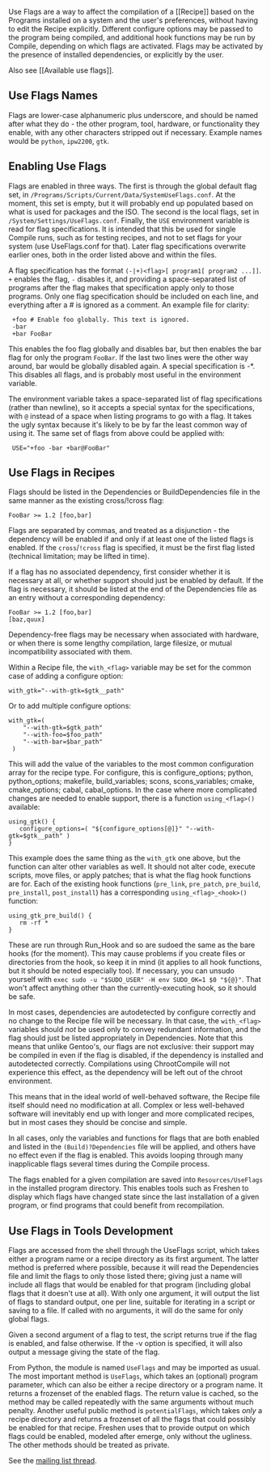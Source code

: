 Use Flags are a way to affect the compilation of a [[Recipe]] based on the Programs installed on a system and the user's preferences, without having to edit the Recipe explicitly.  Different configure options may be passed to the program being compiled, and additional hook functions may be run by Compile, depending on which flags are activated.  Flags may be activated by the presence of installed dependencies, or explicitly by the user.

Also see [[Available use flags]].

## Use Flags Names

Flags are lower-case alphanumeric plus underscore, and should be named
after what they do - the other program, tool, hardware, or
functionality they enable, with any other characters stripped out if
necessary. Example names would be `python`, `ipw2200`, `gtk`.

## Enabling Use Flags

Flags are enabled in three ways. The first is through the global
default flag set, in
`/Programs/Scripts/Current/Data/SystemUseFlags.conf`. At the moment,
this set is empty, but it will probably end up populated based on what
is used for packages and the ISO. The second is the local flags, set
in `/System/Settings/UseFlags.conf`. Finally, the `USE` environment
variable is read for flag specifications. It is intended that this be
used for single Compile runs, such as for testing recipes, and not to
set flags for your system (use UseFlags.conf for that). Later flag
specifications overwrite earlier ones, both in the order listed above
and within the files.

A flag specification has the format `(-|+)<flag>[ program1[ program2
...]]`. `+` enables the flag, `-` disables it, and providing a
space-separated list of programs after the flag makes that
specification apply only to those programs. Only one flag
specification should be included on each line, and everything after a #
is ignored as a comment. An example file for clarity:

```
 +foo # Enable foo globally. This text is ignored.
 -bar
 +bar FooBar
```

This enables the foo flag globally and disables bar, but then enables
the bar flag for only the program `FooBar`. If the last two lines were
the other way around, bar would be globally disabled again. A special
specification is -*. This disables all flags, and is probably most
useful in the environment variable.

The environment variable takes a space-separated list of flag
specifications (rather than newline), so it accepts a special syntax
for the specifications, with `@` instead of a space when listing
programs to go with a flag. It takes the ugly syntax because it's
likely to be by far the least common way of using it. The same set of
flags from above could be applied with:

```
 USE="+foo -bar +bar@FooBar"
```

## Use Flags in Recipes

Flags should be listed in the Dependencies or BuildDependencies file
in the same manner as the existing cross/!cross flag:

```
FooBar >= 1.2 [foo,bar]
```

Flags are separated by commas, and treated as a disjunction - the
dependency will be enabled if and only if at least one of the listed
flags is enabled. If the `cross`/`!cross` flag is specified, it must be
the first flag listed (technical limitation; may be lifted in time).

If a flag has no associated dependency, first consider whether it is
necessary at all, or whether support should just be enabled by
default. If the flag is necessary, it should be listed at the end of
the Dependencies file as an entry without a corresponding dependency:

```
FooBar >= 1.2 [foo,bar]
[baz,quux]
```

Dependency-free flags may be necessary when associated with hardware,
or when there is some lengthy compilation, large filesize, or mutual
incompatibility associated with them.

Within a Recipe file, the `with_<flag>` variable may be set for the
common case of adding a configure option:

```
with_gtk="--with-gtk=$gtk__path"
```

Or to add multiple configure options:
```
with_gtk=(
    "--with-gtk=$gtk_path"
    "--with-foo=$foo_path"
    "--with-bar=$bar_path"
 )
```

This will add the value of the variables to the most common
configuration array for the recipe type. For configure, this is
configure_options; python, python_options; makefile, build_variables;
scons, scons_variables; cmake, cmake_options; cabal, cabal_options. In
the case where more complicated changes are needed to enable support,
there is a function `using_<flag>()` available:

```
using_gtk() {
   configure_options=( "${configure_options[@]}" "--with-gtk=$gtk__path" )
}
```

This example does the same thing as the `with_gtk` one above, but the
function can alter other variables as well. It should not alter code,
execute scripts, move files, or apply patches; that is what the flag
hook functions are for. Each of the existing hook functions (`pre_link`,
`pre_patch`, `pre_build`, `pre_install`, `post_install`) has a corresponding
`using_<flag>_<hook>()` function:

```
using_gtk_pre_build() {
   rm -rf *
}
```

These are run through Run_Hook and so are sudoed the same as the bare
hooks (for the moment). This may cause problems if you create files or
directories from the hook, so keep it in mind (it applies to all hook
functions, but it should be noted especially too). If necessary, you
can unsudo yourself with `exec sudo -u "$SUDO_USER" -H env SUDO_OK=1
$0 "${@}"`. That won't affect anything other than the
currently-executing hook, so it should be safe.

In most cases, dependencies are autodetected by configure correctly
and no change to the Recipe file will be necessary. In that case, the
`with_<flag>` variables should *not* be used only to convey redundant
information, and the flag should just be listed appropriately in
Dependencies. Note that this means that unlike Gentoo's, our flags are
not exclusive: their support may be compiled in even if the flag is
disabled, if the dependency is installed and autodetected correctly.
Compilations using ChrootCompile will not experience this effect, as
the dependency will be left out of the chroot environment.

This means that in the ideal world of well-behaved software, the
Recipe file itself should need no modification at all. Complex or less
well-behaved software will inevitably end up with longer and more
complicated recipes, but in most cases they should be concise and
simple.

In all cases, only the variables and functions for flags that are both
enabled and listed in the `(Build)?Dependencies` file will be applied,
and others have no effect even if the flag is enabled. This avoids
looping through many inapplicable flags several times during the
Compile process.

The flags enabled for a given compilation are saved into
`Resources/UseFlags` in the installed program directory. This enables
tools such as Freshen to display which flags have changed state since
the last installation of a given program, or find programs that could
benefit from recompilation.

## Use Flags in Tools Development

Flags are accessed from the shell through the UseFlags script, which
takes either a program name or a recipe directory as its first
argument. The latter method is preferred where possible, because it
will read the Dependencies file and limit the flags to only those
listed there; giving just a name will include all flags that would be
enabled for that program (including global flags that it doesn't use
at all). With only one argument, it will output the list of flags to
standard output, one per line, suitable for iterating in a script or
saving to a file. If called with no arguments, it will do the same for
only global flags.

Given a second argument of a flag to test, the script returns true if
the flag is enabled, and false otherwise. If the -v option is
specified, it will also output a message giving the state of the flag.

From Python, the module is named `UseFlags` and may be imported as
usual. The most important method is `UseFlags`, which takes an
(optional) program parameter, which can also be either a recipe
directory or a program name. It returns a frozenset of the enabled
flags. The return value is cached, so the method may be called
repeatedly with the same arguments without much penalty. Another
useful public method is `potentialFlags`, which takes *only* a recipe
directory and returns a frozenset of all the flags that could possibly
be enabled for that recipe. Freshen uses that to provide output on
which flags could be enabled, modeled after emerge, only without the
ugliness. The other methods should be treated as private.

See the [mailing list thread](http://thread.gmane.org/gmane.linux.distributions.gobo.devel/2593).
